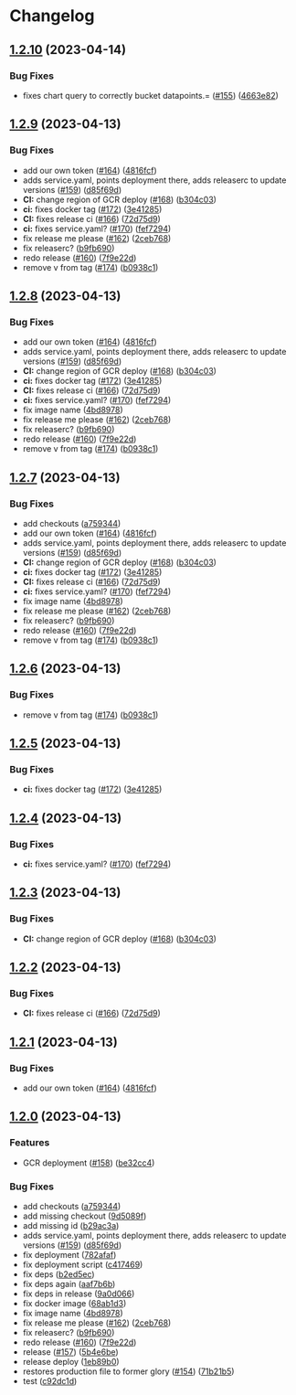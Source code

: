 # Changelog

## [1.2.10](https://github.com/ollz272/garden-server/compare/1.2.9...1.2.10) (2023-04-14)


### Bug Fixes

* fixes chart query to correctly bucket datapoints.= ([#155](https://github.com/ollz272/garden-server/issues/155)) ([4663e82](https://github.com/ollz272/garden-server/commit/4663e8202250090f979890f245067b759c5ac437))

## [1.2.9](https://github.com/ollz272/garden-server/compare/1.2.8...1.2.9) (2023-04-13)


### Bug Fixes

* add our own token ([#164](https://github.com/ollz272/garden-server/issues/164)) ([4816fcf](https://github.com/ollz272/garden-server/commit/4816fcf1ccc74148f18259c2fac63a7696835497))
* adds service.yaml, points deployment there, adds releaserc to update versions ([#159](https://github.com/ollz272/garden-server/issues/159)) ([d85f69d](https://github.com/ollz272/garden-server/commit/d85f69d10c7d11775dd02ff07e6f5502ae8cd6c6))
* **CI:** change region of GCR deploy ([#168](https://github.com/ollz272/garden-server/issues/168)) ([b304c03](https://github.com/ollz272/garden-server/commit/b304c03f8faad62b71eb1ac07d232e53ef776a1d))
* **ci:** fixes docker tag ([#172](https://github.com/ollz272/garden-server/issues/172)) ([3e41285](https://github.com/ollz272/garden-server/commit/3e41285ddc53ef5e8aacade94791589b5c8648f1))
* **CI:** fixes release ci ([#166](https://github.com/ollz272/garden-server/issues/166)) ([72d75d9](https://github.com/ollz272/garden-server/commit/72d75d936257a8e56704ca241e4eaa61f4f7e4aa))
* **ci:** fixes service.yaml? ([#170](https://github.com/ollz272/garden-server/issues/170)) ([fef7294](https://github.com/ollz272/garden-server/commit/fef7294b60caaa82281963ce19073f9eeb3a71c0))
* fix release me please ([#162](https://github.com/ollz272/garden-server/issues/162)) ([2ceb768](https://github.com/ollz272/garden-server/commit/2ceb768fdd842c4a89068b9bad5b9a95c42d0356))
* fix releaserc? ([b9fb690](https://github.com/ollz272/garden-server/commit/b9fb690d3dc442971556b23252e4481f0cb69e97))
* redo release ([#160](https://github.com/ollz272/garden-server/issues/160)) ([7f9e22d](https://github.com/ollz272/garden-server/commit/7f9e22d6c829621414c5e4f472f5e1378b96598e))
* remove v from tag ([#174](https://github.com/ollz272/garden-server/issues/174)) ([b0938c1](https://github.com/ollz272/garden-server/commit/b0938c138c347798e4f803127eb74216af893dee))

## [1.2.8](https://github.com/ollz272/garden-server/compare/1.2.7...1.2.8) (2023-04-13)


### Bug Fixes

* add our own token ([#164](https://github.com/ollz272/garden-server/issues/164)) ([4816fcf](https://github.com/ollz272/garden-server/commit/4816fcf1ccc74148f18259c2fac63a7696835497))
* adds service.yaml, points deployment there, adds releaserc to update versions ([#159](https://github.com/ollz272/garden-server/issues/159)) ([d85f69d](https://github.com/ollz272/garden-server/commit/d85f69d10c7d11775dd02ff07e6f5502ae8cd6c6))
* **CI:** change region of GCR deploy ([#168](https://github.com/ollz272/garden-server/issues/168)) ([b304c03](https://github.com/ollz272/garden-server/commit/b304c03f8faad62b71eb1ac07d232e53ef776a1d))
* **ci:** fixes docker tag ([#172](https://github.com/ollz272/garden-server/issues/172)) ([3e41285](https://github.com/ollz272/garden-server/commit/3e41285ddc53ef5e8aacade94791589b5c8648f1))
* **CI:** fixes release ci ([#166](https://github.com/ollz272/garden-server/issues/166)) ([72d75d9](https://github.com/ollz272/garden-server/commit/72d75d936257a8e56704ca241e4eaa61f4f7e4aa))
* **ci:** fixes service.yaml? ([#170](https://github.com/ollz272/garden-server/issues/170)) ([fef7294](https://github.com/ollz272/garden-server/commit/fef7294b60caaa82281963ce19073f9eeb3a71c0))
* fix image name ([4bd8978](https://github.com/ollz272/garden-server/commit/4bd89783cca55f800ab890eea44d429c9abb0472))
* fix release me please ([#162](https://github.com/ollz272/garden-server/issues/162)) ([2ceb768](https://github.com/ollz272/garden-server/commit/2ceb768fdd842c4a89068b9bad5b9a95c42d0356))
* fix releaserc? ([b9fb690](https://github.com/ollz272/garden-server/commit/b9fb690d3dc442971556b23252e4481f0cb69e97))
* redo release ([#160](https://github.com/ollz272/garden-server/issues/160)) ([7f9e22d](https://github.com/ollz272/garden-server/commit/7f9e22d6c829621414c5e4f472f5e1378b96598e))
* remove v from tag ([#174](https://github.com/ollz272/garden-server/issues/174)) ([b0938c1](https://github.com/ollz272/garden-server/commit/b0938c138c347798e4f803127eb74216af893dee))

## [1.2.7](https://github.com/ollz272/garden-server/compare/1.2.6...1.2.7) (2023-04-13)


### Bug Fixes

* add checkouts ([a759344](https://github.com/ollz272/garden-server/commit/a759344d33d14938c8f231a719dfbe4de0d112ef))
* add our own token ([#164](https://github.com/ollz272/garden-server/issues/164)) ([4816fcf](https://github.com/ollz272/garden-server/commit/4816fcf1ccc74148f18259c2fac63a7696835497))
* adds service.yaml, points deployment there, adds releaserc to update versions ([#159](https://github.com/ollz272/garden-server/issues/159)) ([d85f69d](https://github.com/ollz272/garden-server/commit/d85f69d10c7d11775dd02ff07e6f5502ae8cd6c6))
* **CI:** change region of GCR deploy ([#168](https://github.com/ollz272/garden-server/issues/168)) ([b304c03](https://github.com/ollz272/garden-server/commit/b304c03f8faad62b71eb1ac07d232e53ef776a1d))
* **ci:** fixes docker tag ([#172](https://github.com/ollz272/garden-server/issues/172)) ([3e41285](https://github.com/ollz272/garden-server/commit/3e41285ddc53ef5e8aacade94791589b5c8648f1))
* **CI:** fixes release ci ([#166](https://github.com/ollz272/garden-server/issues/166)) ([72d75d9](https://github.com/ollz272/garden-server/commit/72d75d936257a8e56704ca241e4eaa61f4f7e4aa))
* **ci:** fixes service.yaml? ([#170](https://github.com/ollz272/garden-server/issues/170)) ([fef7294](https://github.com/ollz272/garden-server/commit/fef7294b60caaa82281963ce19073f9eeb3a71c0))
* fix image name ([4bd8978](https://github.com/ollz272/garden-server/commit/4bd89783cca55f800ab890eea44d429c9abb0472))
* fix release me please ([#162](https://github.com/ollz272/garden-server/issues/162)) ([2ceb768](https://github.com/ollz272/garden-server/commit/2ceb768fdd842c4a89068b9bad5b9a95c42d0356))
* fix releaserc? ([b9fb690](https://github.com/ollz272/garden-server/commit/b9fb690d3dc442971556b23252e4481f0cb69e97))
* redo release ([#160](https://github.com/ollz272/garden-server/issues/160)) ([7f9e22d](https://github.com/ollz272/garden-server/commit/7f9e22d6c829621414c5e4f472f5e1378b96598e))
* remove v from tag ([#174](https://github.com/ollz272/garden-server/issues/174)) ([b0938c1](https://github.com/ollz272/garden-server/commit/b0938c138c347798e4f803127eb74216af893dee))

## [1.2.6](https://github.com/ollz272/garden-server/compare/v1.2.5...1.2.6) (2023-04-13)


### Bug Fixes

* remove v from tag ([#174](https://github.com/ollz272/garden-server/issues/174)) ([b0938c1](https://github.com/ollz272/garden-server/commit/b0938c138c347798e4f803127eb74216af893dee))

## [1.2.5](https://github.com/ollz272/garden-server/compare/v1.2.4...v1.2.5) (2023-04-13)


### Bug Fixes

* **ci:** fixes docker tag ([#172](https://github.com/ollz272/garden-server/issues/172)) ([3e41285](https://github.com/ollz272/garden-server/commit/3e41285ddc53ef5e8aacade94791589b5c8648f1))

## [1.2.4](https://github.com/ollz272/garden-server/compare/v1.2.3...v1.2.4) (2023-04-13)


### Bug Fixes

* **ci:** fixes service.yaml? ([#170](https://github.com/ollz272/garden-server/issues/170)) ([fef7294](https://github.com/ollz272/garden-server/commit/fef7294b60caaa82281963ce19073f9eeb3a71c0))

## [1.2.3](https://github.com/ollz272/garden-server/compare/v1.2.2...v1.2.3) (2023-04-13)


### Bug Fixes

* **CI:** change region of GCR deploy ([#168](https://github.com/ollz272/garden-server/issues/168)) ([b304c03](https://github.com/ollz272/garden-server/commit/b304c03f8faad62b71eb1ac07d232e53ef776a1d))

## [1.2.2](https://github.com/ollz272/garden-server/compare/v1.2.1...v1.2.2) (2023-04-13)


### Bug Fixes

* **CI:** fixes release ci ([#166](https://github.com/ollz272/garden-server/issues/166)) ([72d75d9](https://github.com/ollz272/garden-server/commit/72d75d936257a8e56704ca241e4eaa61f4f7e4aa))

## [1.2.1](https://github.com/ollz272/garden-server/compare/v1.2.0...v1.2.1) (2023-04-13)


### Bug Fixes

* add our own token ([#164](https://github.com/ollz272/garden-server/issues/164)) ([4816fcf](https://github.com/ollz272/garden-server/commit/4816fcf1ccc74148f18259c2fac63a7696835497))

## [1.2.0](https://github.com/ollz272/garden-server/compare/1.1.0...v1.2.0) (2023-04-13)


### Features

* GCR deployment ([#158](https://github.com/ollz272/garden-server/issues/158)) ([be32cc4](https://github.com/ollz272/garden-server/commit/be32cc4847efffa768bdef5ed264bfd06e851b0a))


### Bug Fixes

* add checkouts ([a759344](https://github.com/ollz272/garden-server/commit/a759344d33d14938c8f231a719dfbe4de0d112ef))
* add missing checkout ([9d5089f](https://github.com/ollz272/garden-server/commit/9d5089f6ec030b653a44d908f88a58003b0847ca))
* add missing id ([b29ac3a](https://github.com/ollz272/garden-server/commit/b29ac3a14a7f83e6a032de8ecebb77cf7f99ea15))
* adds service.yaml, points deployment there, adds releaserc to update versions ([#159](https://github.com/ollz272/garden-server/issues/159)) ([d85f69d](https://github.com/ollz272/garden-server/commit/d85f69d10c7d11775dd02ff07e6f5502ae8cd6c6))
* fix deployment ([782afaf](https://github.com/ollz272/garden-server/commit/782afaf379ee1d7106f1a85374a1a1ad7e8ecd80))
* fix deployment script ([c417469](https://github.com/ollz272/garden-server/commit/c417469cec33f0ebafccf97edb0413b4dcd73949))
* fix deps ([b2ed5ec](https://github.com/ollz272/garden-server/commit/b2ed5ecb5b3def97155d2d4ae44bd5aaa2bdc14e))
* fix deps again ([aaf7b6b](https://github.com/ollz272/garden-server/commit/aaf7b6bc6b798a94440f37d5b99fd6c3957f6650))
* fix deps in release ([9a0d066](https://github.com/ollz272/garden-server/commit/9a0d06617c463b092ff97d1c46deda3a2b23e5ff))
* fix docker image ([68ab1d3](https://github.com/ollz272/garden-server/commit/68ab1d3e5e2cbd1e82b8822fd530767d102a6f37))
* fix image name ([4bd8978](https://github.com/ollz272/garden-server/commit/4bd89783cca55f800ab890eea44d429c9abb0472))
* fix release me please ([#162](https://github.com/ollz272/garden-server/issues/162)) ([2ceb768](https://github.com/ollz272/garden-server/commit/2ceb768fdd842c4a89068b9bad5b9a95c42d0356))
* fix releaserc? ([b9fb690](https://github.com/ollz272/garden-server/commit/b9fb690d3dc442971556b23252e4481f0cb69e97))
* redo release ([#160](https://github.com/ollz272/garden-server/issues/160)) ([7f9e22d](https://github.com/ollz272/garden-server/commit/7f9e22d6c829621414c5e4f472f5e1378b96598e))
* release ([#157](https://github.com/ollz272/garden-server/issues/157)) ([5b4e6be](https://github.com/ollz272/garden-server/commit/5b4e6becf1eb1cf098dff3b771b9c57dd0cad0d0))
* release deploy ([1eb89b0](https://github.com/ollz272/garden-server/commit/1eb89b0167cf16188ed2c904668974f60fdb7eb5))
* restores production file to former glory ([#154](https://github.com/ollz272/garden-server/issues/154)) ([71b21b5](https://github.com/ollz272/garden-server/commit/71b21b50f8f91a37c3b32ac1fd5027e597e80a59))
* test ([c92dc1d](https://github.com/ollz272/garden-server/commit/c92dc1d7ef206ac9764841f3090a623c40290d8e))
